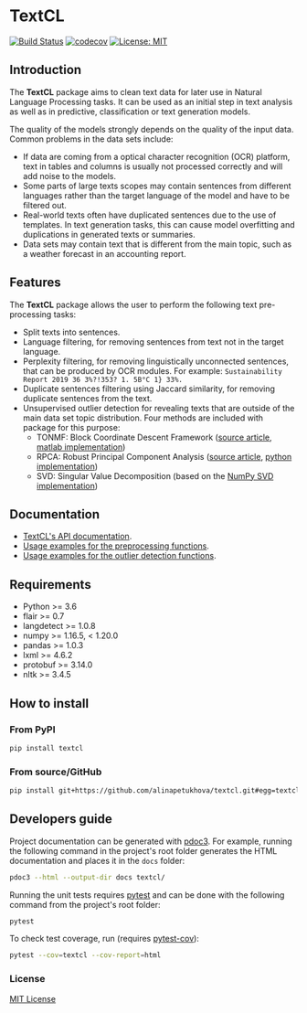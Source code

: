 # TextCL

[![Build Status](https://travis-ci.com/alinapetukhova/textcl.svg?branch=master)](https://travis-ci.com/github/alinapetukhova/textcl)
[![codecov](https://codecov.io/gh/alinapetukhova/textcl/branch/master/graph/badge.svg?token=jgYuXyGGjS)](https://codecov.io/gh/alinapetukhova/textcl)
[![License: MIT](https://img.shields.io/badge/License-MIT-yellow.svg)](https://opensource.org/licenses/MIT)

## Introduction

The **TextCL** package aims to clean text data for later use in Natural Language Processing tasks. It can be used as an initial step in text analysis as well as in predictive, classification or text generation models.

The quality of the models strongly depends on the quality of the input data. Common problems in the data sets include:

- If data are coming from a optical character recognition (OCR) platform, text in tables and columns is usually not processed correctly and will add noise to the models.
- Some parts of large texts scopes may contain sentences from different languages rather than the target language of the model and have to be filtered out.
- Real-world texts often have duplicated sentences due to the use of templates. In text generation tasks, this can cause model overfitting and duplications in generated texts or summaries.
- Data sets may contain text that is different from the main topic, such as a weather forecast in an accounting report.

## Features

The **TextCL** package allows the user to perform the following text pre-processing tasks:

- Split texts into sentences.
- Language filtering, for removing sentences from text not in the target language.
- Perplexity filtering, for removing linguistically unconnected sentences, that can be produced by OCR modules. For example: `Sustainability Report 2019 36 3%?!353? 1. 5В°C 1} 33%.`
- Duplicate sentences filtering using Jaccard similarity, for removing duplicate sentences from the text.
- Unsupervised outlier detection for revealing texts that are outside of the main data set topic distribution. Four methods are included with package for this purpose:
  - TONMF: Block Coordinate Descent Framework
    ([source article](https://arxiv.org/pdf/1701.01325.pdf),
    [matlab implementation](https://github.com/ramkikannan/outliernmf))
  - RPCA: Robust Principal Component Analysis
    ([source article](https://arxiv.org/pdf/0912.3599.pdf),
    [python implementation](https://github.com/dganguli/robust-pca))
  - SVD: Singular Value Decomposition
    (based on the [NumPy SVD implementation](https://numpy.org/doc/stable/reference/generated/numpy.linalg.svd.html))

## Documentation

* [TextCL's API documentation](https://alinapetukhova.github.io/textcl/docs/).
* [Usage examples for the preprocessing functions](https://github.com/alinapetukhova/textcl/blob/master/examples/text_preprocessing_example.ipynb).
* [Usage examples for the outlier detection functions](https://github.com/alinapetukhova/textcl/blob/master/examples/outlier_detection_functions_plots_example.ipynb).

## Requirements

- Python >= 3.6
- flair >= 0.7
- langdetect >= 1.0.8
- numpy >= 1.16.5, < 1.20.0
- pandas >= 1.0.3
- lxml >= 4.6.2
- protobuf >= 3.14.0
- nltk >= 3.4.5

## How to install

### From PyPI

```bash
pip install textcl
```

### From source/GitHub

```bash
pip install git+https://github.com/alinapetukhova/textcl.git#egg=textcl
```

## Developers guide

Project documentation can be generated with [pdoc3](https://pdoc3.github.io/pdoc/). For example, running the following command in the project's root folder generates the HTML documentation and places it in the `docs` folder:

```bash
pdoc3 --html --output-dir docs textcl/
```

Running the unit tests requires [pytest](https://docs.pytest.org/en/stable/) and can be done with the following command from the project's root folder:

```bash
pytest
```

To check test coverage, run (requires [pytest-cov](https://pypi.org/project/pytest-cov/)):

```bash
pytest --cov=textcl --cov-report=html
```

### License

[MIT License](LICENSE)